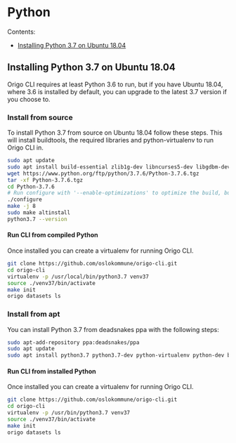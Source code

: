 # Python

Contents:
* [Installing Python 3.7 on Ubuntu 18.04](#installing-python-3-7-on-ubuntu-18-04)

## Installing Python 3.7 on Ubuntu 18.04
Origo CLI requires at least Python 3.6 to run, but if you have Ubuntu 18.04, where 3.6 is installed by default, you can upgrade to the latest 3.7 version if you choose to.

### Install from source
To install Python 3.7 from source on Ubuntu 18.04 follow these steps. This will install buildtools, the required libraries and python-virtualenv to run Origo CLI in.
```bash
sudo apt update
sudo apt install build-essential zlib1g-dev libncurses5-dev libgdbm-dev libnss3-dev libssl-dev libreadline-dev libffi-dev wget python-virtualenv
wget https://www.python.org/ftp/python/3.7.6/Python-3.7.6.tgz
tar -xf Python-3.7.6.tgz
cd Python-3.7.6
# Run configure with '--enable-optimizations' to optimize the build, but this will take a while
./configure
make -j 8
sudo make altinstall
python3.7 --version
```
#### Run CLI from compiled Python
Once installed you can create a virtualenv for running Origo CLI.
```bash
git clone https://github.com/oslokommune/origo-cli.git
cd origo-cli
virtualenv -p /usr/local/bin/python3.7 venv37
source ./venv37/bin/activate
make init
origo datasets ls
```

### Install from apt
You can install Python 3.7 from deadsnakes ppa with the following steps:
```bash
sudo apt-add-repository ppa:deadsnakes/ppa
sudo apt update
sudo apt install python3.7 python3.7-dev python-virtualenv python-dev build-essential
```
#### Run CLI from installed Python
Once installed you can create a virtualenv for running Origo CLI.
```bash
git clone https://github.com/oslokommune/origo-cli.git
cd origo-cli
virtualenv -p /usr/bin/python3.7 venv37
source ./venv37/bin/activate
make init
origo datasets ls
```
